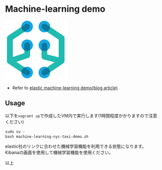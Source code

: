 # Machine-learning demo

![machine_learning_logo](machine_learning_logo.png)

* Refer to [elastic machine-learning demo(blog article)](https://www.elastic.co/jp/blog/experiencing-machine-learning-with-nyc-taxi-dataset)

## Usage

以下を`vagrant up`で作成したVM内で実行します(1時間程度かかりますので注意ください)
```
sudo su -
bash machine-learning-nyc-taxi-demo.sh

```

elastic社のリンクに合わせた機械学習機能を利用できる状態になります。  
Kibanaの画面を使用して機械学習機能を使用ください。  

以上

